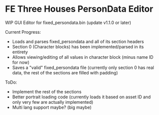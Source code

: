 # FE Three Houses PersonData Editor
WIP GUI Editor for fixed_persondata.bin (update v1.1.0 or later)

Current Progress:
- Loads and parses fixed_persondata and all of its section headers
- Section 0 (Character blocks) has been implemented/parsed in its entirety
- Allows viewing/editing of all values in character block (minus name ID for now)
- Saves a "valid" fixed_persondata file (currently only section 0 has real data, the rest of the sections are filled with padding)

ToDo:
- Implement the rest of the sections
- Better portrait loading code (currently loads it based on asset ID and only very few are actually implemented)
- Multi lang support maybe? (big maybe)
